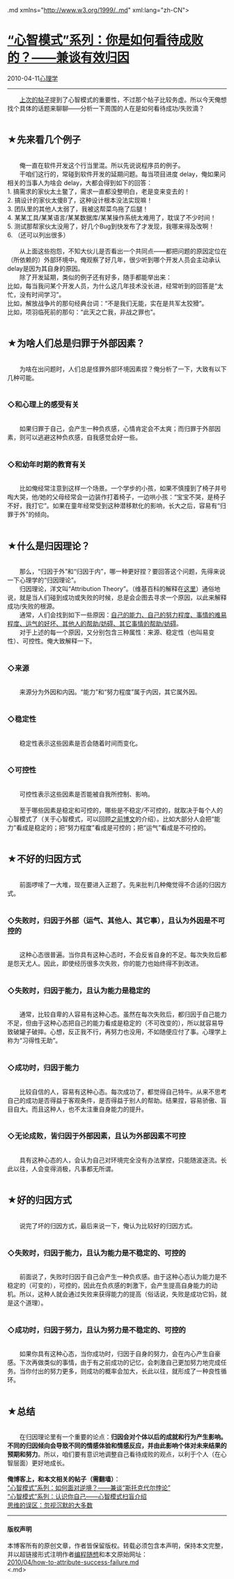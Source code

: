 <!DOCTYPE.md>
.md xmlns="http://www.w3.org/1999/..md" xml:lang="zh-CN">
<head>
<meta http-equiv="Content-Type" content="text.md; charset=utf-8" />
<meta name="generator" content="Python script by program.think@gmail.com" />
<meta name="provider" content="program-think.blogspot.com" />
<link type="text/css" rel="stylesheet" href="../../css/program-think.css" />
<title>“心智模式”系列：你是如何看待成败的？——兼谈有效归因 - 编程随想的博客</title>
</head>
<body>
<div id="main" style="width:100%;">
<h1><a href="../../index.md" title="回到首页">“心智模式”系列：你是如何看待成败的？——兼谈有效归因</a></h1>
<div class="post-info"><span class="date-header">2010-04-11</span><a href="../../tags/E5BF83E79086E5ADA6.md" class="tag">心理学</a> </div>
<hr>
<div class="post">
&#12288;&#12288;<a href="../../2010/02/about-mental-model.md" target="_blank">上次的帖子</a>提到了心智模式的重要性，不过那个帖子比较务虚。所以今天俺想找个具体的话题来聊聊——分析一下周围的人在是如何看待成功/失败滴？<!--program-think--><br /><br /><h2>★先来看几个例子</h2><br />&#12288;&#12288;俺一直在软件开发这个行当里混。所以先说说程序员的例子。<br />&#12288;&#12288;干咱们这行的，常碰到软件开发的延期问题。每当项目进度 delay，俺如果问相关的当事人为啥会 delay，大都会得到如下的回答：<br />1. 搞需求的家伙太土鳖了，需求一直都没整明白，老是变来变去的！<br />2. 搞设计的家伙太傻B了，这种设计根本没法实现嘛！<br />3. 团队里的其他人太弱了，我被这帮菜鸟拖了后腿！<br />4. 某某工具/某某语言/某某数据库/某某操作系统太难用了，耽误了不少时间！<br />5. 测试那帮家伙太没用了，好几个Bug到快发布了才发现，我哪来得及改啊！<br />6. （还可以列出很多）<br /><br />&#12288;&#12288;从上面这些抱怨，不知大伙儿是否看出一个共同点——都把问题的原因定位在（所依赖的）外部环境中。俺观察了好几年，很少听到哪个开发人员会主动承认delay是因为其自身的原因。<br />&#12288;&#12288;除了开发延期，类似的例子还有好多，随手都能举出来：<br />比如，每当我问某个开发人员，为什么这几年技术没长进，经常听到的回答是“太忙，没有时间学习”。<br />比如，解放战争片的那句经典台词：“不是我们无能，实在是共军太狡猾”。<br />比如，项羽临死前的那句：“此天之亡我，非战之罪也”。<br /><br /><h2>★为啥人们总是归罪于外部因素？</h2><br />&#12288;&#12288;为啥在出问题时，人们总是怪罪外部环境因素捏？俺分析了一下，大致有以下几种可能。<br /><br /><h3>◇和心理上的感受有关</h3><br />&#12288;&#12288;如果归罪于自己，会产生一种负疚感，心情肯定会不太爽；而归罪于外部因素，则可以逃避这种负疚感，自我感觉会好一些。<br /><br /><h3>◇和幼年时期的教育有关</h3><br />&#12288;&#12288;比如俺经常注意到这样一个场景。一个学步的小孩，如果不慎撞到了椅子并号啕大哭，他/她的父母经常会一边装作打着椅子，一边哄小孩：“宝宝不哭，是椅子不好，我打它”。如果在童年经常受到这种潜移默化的影响，长大之后，容易有“归罪于外”的倾向。<br /><br /><h2>★什么是归因理论？</h2><br />&#12288;&#12288;那么，“归因于外”和“归因于内”，哪一种更好捏？要回答这个问题，先得来说一下心理学的“归因理论”。<br />&#12288;&#12288;归因理论，洋文叫“Attribution Theory”。（维基百科的解释在<a href="http://en.wikipedia.org/wiki/Attribution_theory" target="_blank" rel="nofollow">这里</a>）通俗地说，就是当人们碰到成功或失败的时候，总是会企图去寻求一个原因，以此来解释成功/失败的根源。<br />&#12288;&#12288;通常，人们会找到如下一些原因：<u>自己的能力、自己的努力程度、事情的难易程度、运气的好坏、其他人的帮助/妨碍、其它事情的帮助/妨碍</u>。<br />&#12288;&#12288;对于上述的每一个原因，又分别包含三种属性：来源、稳定性（也叫易变性）、可控性。俺大致解释一下。<br /><br /><h3>◇来源</h3><br />&#12288;&#12288;来源分为外因和内因。“能力”和“努力程度”属于内因，其它属外因。<br /><br /><h3>◇稳定性</h3><br />&#12288;&#12288;稳定性表示这些因素是否会随着时间而变化。<br /><br /><h3>◇可控性</h3><br />&#12288;&#12288;可控性表示这些因素是否能被自我所控制、影响。<br /><br />&#12288;&#12288;至于哪些因素是稳定和可控的，哪些是不稳定/不可控的，就取决于每个人的心智模式了（关于心智模式，可以回顾<a href="../../2010/02/about-mental-model.md">之前博文</a>的介绍）。比如大部分人会把“能力”看成是稳定的；把“努力程度”看成是可控的；把“运气”看成是不可控的。<br /><br /><h2>★不好的归因方式</h2><br />&#12288;&#12288;前面啰嗦了一大堆，现在要进入正题了。先来批判几种俺觉得不合适的归因方式。<br /><br /><h3>◇失败时，归因于外部（运气、其他人、其它事），且认为外因是不可控的</h3><br />&#12288;&#12288;这种心态很普遍。当你具有这种心态时，不会反省自身的不足。每次失败后都是怨天尤人。因此，即使经历很多次失败，你的能力也始终得不到改进。<br /><br /><h3>◇失败时，归因于能力，且认为能力是稳定的</h3><br />&#12288;&#12288;通常，比较自卑的人容易有这种心态。虽然在每次失败后，都归因于自己能力不足，但由于这种心态把自己的能力看成是稳定的（不可改变的），所以就容易导致破罐子破摔。心想，反正我不行，再努力也没用，不如随便应付了事。心理学上称为“习得性无助”。<br /><br /><h3>◇成功时，归因于能力</h3><br />&#12288;&#12288;比较自信的人，容易有这种心态。每次成功了，都觉得自己特牛。从来不思考自己的成功是否得益于客观条件，是否得益于别人的帮助。结果捏，容易骄傲、盲目自大。而且这种人，也不太注重自身能力的提升。<br /><br /><h3>◇无论成败，皆归因于外部因素，且认为外部因素不可控</h3><br />&#12288;&#12288;具有这种心态的人，会认为自己对环境完全没有办法掌控，只能随波逐流。长此以往，人会变得消极，凡事都无所谓。<br /><br /><h2>★好的归因方式</h2><br />&#12288;&#12288;说完了坏的归因方式，最后来说一下，俺认为比较好的归因方式。<br /><br /><h3>◇失败时，归因于能力，且认为能力是不稳定的、可控的</h3><br />&#12288;&#12288;前面说了，失败时归因于自己会产生一种负疚感。由于这种心态认为能力是不稳定的（可变的），可控的，因此在负疚感的刺激下，会产生提高自身能力的动机。所以，这种人就会通过失败来获得能力的提高（俗话说，失败是成功它妈，就是这个道理）。<br /><br /><h3>◇成功时，归因于努力，且认为努力是不稳定的、可控的</h3><br />&#12288;&#12288;如果你具有这种心态，当你成功时，归因于自身的努力，会在内心产生自豪感。下次再做类似的事情，由于有之前成功的记忆，会刺激自己更加努力地完成任务。当你付出的努力更多，则成功的概率会加大，长此以往，就形成了一种良性循环。<br /><br /><h2>★总结</h2><br />&#12288;&#12288;在归因理论里有一个重要的论点：<b>归因会对个体以后的成就和行为产生影响。不同的归因倾向会导致不同的情感体验和情感反应，并由此影响个体对未来结果的预期和努力</b>。所以，咱们要有意识地调整自己看待成败的观点，以利于个人（在心智层面）更好地成长。<br /><br /><b>俺博客上，和本文相关的帖子（需翻墙）</b>：<br /><a href="../../2012/01/stockdale-paradox.md">“心智模式”系列：如何面对逆境？——兼谈“斯托克代尔悖论”</a><br /><a href="../../2010/02/about-mental-model.md">“心智模式”系列：认识你自己——心智模式扫盲介绍</a><br /><a href="../../2010/07/silent-proof.md">思维的误区：忽视沉默的大多数</a><div class="blogger-post-footer">
</div>
<hr>
<div class="copyright">
<h4>版权声明</h4>
本博客所有的原创文章，作者皆保留版权。转载必须包含本声明，保持本文完整，并以超链接形式注明作者<a href="mailto:program.think@gmail.com">编程随想</a>和本文原始网址：<br>
<a href="2010/04/how-to-attribute-success-failure.md">2010/04/how-to-attribute-success-failure.md</a>
</div>
</div>
</body>
<.md>
